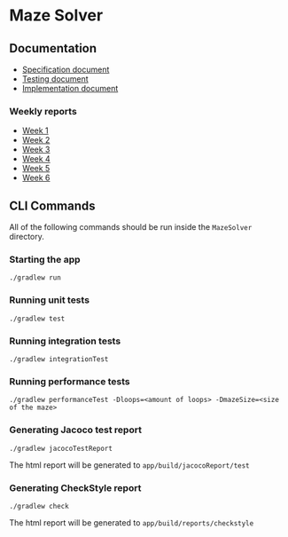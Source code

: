 # Maze Solver

## Documentation
- [Specification document](https://github.com/tommivk/maze-solver/blob/main/documentation/specification.md)
- [Testing document](https://github.com/tommivk/maze-solver/blob/main/documentation/testing.md)
- [Implementation document](https://github.com/tommivk/maze-solver/blob/main/documentation/implementation_document.md)

### Weekly reports
- [Week 1](https://github.com/tommivk/maze-solver/blob/main/documentation/weekly_report_1.md)
- [Week 2](https://github.com/tommivk/maze-solver/blob/main/documentation/weekly_report_2.md)
- [Week 3](https://github.com/tommivk/maze-solver/blob/main/documentation/weekly_report_3.md)
- [Week 4](https://github.com/tommivk/maze-solver/blob/main/documentation/weekly_report_4.md)
- [Week 5](https://github.com/tommivk/maze-solver/blob/main/documentation/weekly_report_5.md)
- [Week 6](https://github.com/tommivk/maze-solver/blob/main/documentation/weekly_report_6.md)

## CLI Commands
All of the following commands should be run inside the `MazeSolver` directory.

### Starting the app
```
./gradlew run
```

### Running unit tests
```
./gradlew test
```

### Running integration tests
```
./gradlew integrationTest
```


### Running performance tests
```
./gradlew performanceTest -Dloops=<amount of loops> -DmazeSize=<size of the maze>
```

### Generating Jacoco test report
```
./gradlew jacocoTestReport
```

The html report will be generated to `app/build/jacocoReport/test`

### Generating CheckStyle report
```
./gradlew check
```

The html report will be generated to `app/build/reports/checkstyle`

